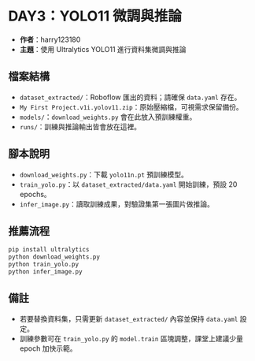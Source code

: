 ﻿# DAY3：YOLO11 微調與推論

- **作者**：harry123180
- **主題**：使用 Ultralytics YOLO11 進行資料集微調與推論

## 檔案結構
- `dataset_extracted/`：Roboflow 匯出的資料；請確保 `data.yaml` 存在。
- `My First Project.v1i.yolov11.zip`：原始壓縮檔，可視需求保留備份。
- `models/`：`download_weights.py` 會在此放入預訓練權重。
- `runs/`：訓練與推論輸出皆會放在這裡。

## 腳本說明
- `download_weights.py`：下載 `yolo11n.pt` 預訓練模型。
- `train_yolo.py`：以 `dataset_extracted/data.yaml` 開始訓練，預設 20 epochs。
- `infer_image.py`：讀取訓練成果，對驗證集第一張圖片做推論。

## 推薦流程
```bash
pip install ultralytics
python download_weights.py
python train_yolo.py
python infer_image.py
```

## 備註
- 若要替換資料集，只需更新 `dataset_extracted/` 內容並保持 `data.yaml` 設定。
- 訓練參數可在 `train_yolo.py` 的 `model.train` 區塊調整，課堂上建議少量 epoch 加快示範。
